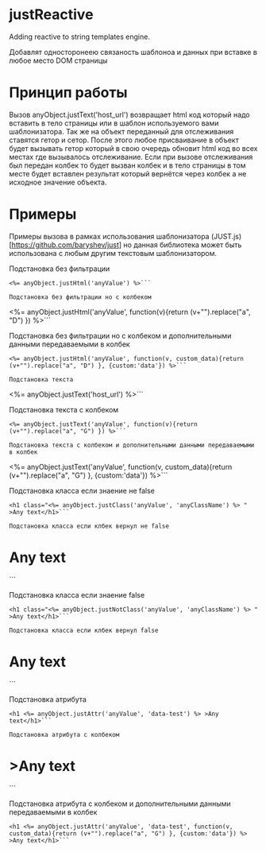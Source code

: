 # justReactive
Adding reactive to string templates engine.

Добавлят односторонеею связаность шаблоноа и данных при вставке в любое место DOM страницы

# Принцип работы

Вызов anyObject.justText('host_url') возвращает html код который надо вставить в тело страницы или в шаблон используемого вами шаблонизатора.
Так же на объект переданный для отслеживания ставятся гетор и сетор.
После этого любое присваивание в объект будет вызывать гетор который в свою очередь обновит html код во всех местах где вызывалось отслеживание.
Если при вызове отслеживания был передан колбек то будет вызван колбек и в тело страницы в том месте будет вставлен результат который вернётся через колбек а не исходное значение объекта.

# Примеры

Примеры вызова в рамках использования шаблонизатора (JUST.js)[https://github.com/baryshev/just] но данная библиотека может быть использована с любым другим текстовым шаблонизатором.

Подстановка без фильтрации
```
<%= anyObject.justHtml('anyValue') %>```

Подстановка без фильтрации но с колбеком
```
<%= anyObject.justHtml('anyValue', function(v){return (v+"").replace("a", "D") }) %>```

Подстановка без фильтрации но с колбеком и дополнительными данными передаваемыми в колбек
```
<%= anyObject.justHtml('anyValue', function(v, custom_data){return (v+"").replace("a", "D") }, {custom:'data'}) %>```

Подстановка текста 
```
<%= anyObject.justText('host_url') %>```

Подстановка текста с колбеком
```
<%= anyObject.justText('anyValue', function(v){return (v+"").replace("a", "G") }) %>```

Подстановка текста с колбеком и дополнительными данными передаваемыми в колбек
```
<%= anyObject.justText('anyValue', function(v, custom_data){return (v+"").replace("a", "G") }, {custom:'data'}) %>```

Подстановка класса если знаение не false
```
<h1 class="<%= anyObject.justClass('anyValue', 'anyClassName') %> " >Any text</h1>```

Подстановка класса если клбек вернул не false
```
<h1 class="<%= anyObject.justClass('anyValue', 'anyClassName', function(v, custom_data){return v && custom_data }, {custom:'data'}) %> " >Any text</h1>```

Подстановка класса если знаение false
```
<h1 class="<%= anyObject.justNotClass('anyValue', 'anyClassName') %> " >Any text</h1>```

Подстановка класса если клбек вернул false
```
<h1 class="<%= anyObject.justNotClass('anyValue', 'anyClassName', function(v, custom_data){return v && custom_data }, {custom:'data'}) %> " >Any text</h1>```

Подстановка атрибута 
```
<h1 <%= anyObject.justAttr('anyValue', 'data-test') %> >Any text</h1>```

Подстановка атрибута с колбеком
```
<h1 <%= anyObject.justAttr('anyValue', 'data-test', function(v){return (v+"").replace("a", "G") }) %> >Any text</h1>```
 
Подстановка атрибута с колбеком и дополнительными данными передаваемыми в колбек
```
<h1 <%= anyObject.justAttr('anyValue', 'data-test', function(v, custom_data){return (v+"").replace("a", "G") }, {custom:'data'}) %> >Any text</h1>```
